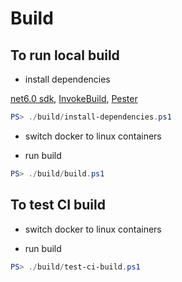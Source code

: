 # Build

## To run local build

- install dependencies

[net6.0 sdk](https://dotnet.microsoft.com/download/dotnet/6.0), 
[InvokeBuild](https://www.powershellgallery.com/packages/InvokeBuild/5.9.12), 
[Pester](https://www.powershellgallery.com/packages/Pester/5.3.3)

``` powershell
PS> ./build/install-dependencies.ps1
```

- switch docker to linux containers

- run build

``` powershell
PS> ./build/build.ps1
```

## To test CI build

- switch docker to linux containers

- run build

``` powershell
PS> ./build/test-ci-build.ps1
```
